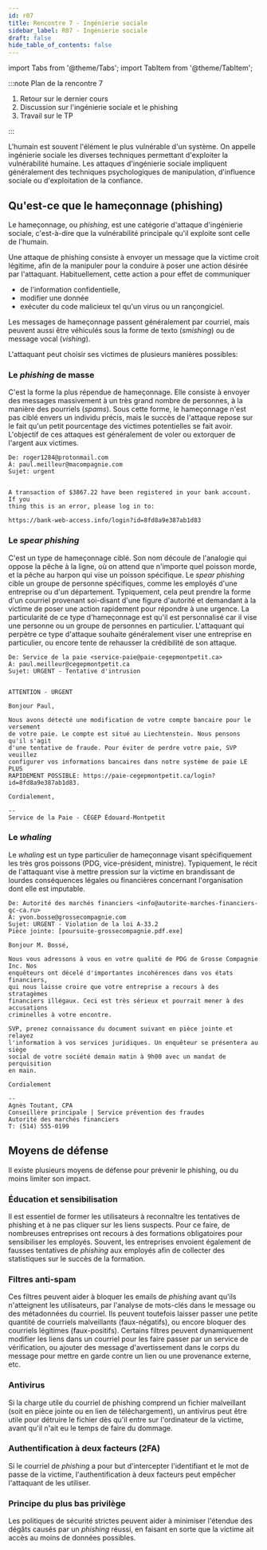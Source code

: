 ```yaml
---
id: r07
title: Rencontre 7 - Ingénierie sociale
sidebar_label: R07 - Ingénierie sociale
draft: false
hide_table_of_contents: false
---
```


import Tabs from '@theme/Tabs';
import TabItem from '@theme/TabItem';

:::note Plan de la rencontre 7

<Tabs>

<TabItem value="deroulement" label="👨‍🏫 Déroulement">

1. Retour sur le dernier cours
2. Discussion sur l'ingénierie sociale et le phishing
3. Travail sur le TP

</TabItem>

<TabItem value="documents" label="📚 Documents">

</TabItem>

</Tabs>

:::


L'humain est souvent l'élément le plus vulnérable d'un système. On appelle ingénierie sociale les diverses techniques permettant d'exploiter la vulnérabilité humaine. Les attaques d'ingénierie sociale impliquent généralement des techniques psychologiques de manipulation, d'influence sociale ou d'exploitation de la confiance. 


## Qu'est-ce que le hameçonnage (phishing)

Le hameçonnage, ou *phishing*, est une catégorie d'attaque d'ingénierie sociale, c'est-à-dire que la vulnérabilité principale qu'il exploite sont celle de l'humain. 

Une attaque de phishing consiste à envoyer un message que la victime croit légitime, afin de la manipuler pour la conduire à poser une action désirée par l'attaquant. Habituellement, cette action a pour effet de communiquer 
- de l'information confidentielle, 
- modifier une donnée 
- exécuter du code malicieux tel qu'un virus ou un rançongiciel. 

Les messages de hameçonnage passent généralement par courriel, mais peuvent aussi être véhiculés sous la forme de texto (*smishing*) ou de message vocal (*vishing*).

L'attaquant peut choisir ses victimes de plusieurs manières possibles:


### Le *phishing* de masse

C'est la forme la plus répendue de hameçonnage. Elle consiste à envoyer des messages massivement à un très grand nombre de personnes, à la manière des pourriels (*spams*). Sous cette forme, le hameçonnage n'est pas ciblé envers un individu précis, mais le succès de l'attaque repose sur le fait qu'un petit pourcentage des victimes potentielles se fait avoir. L'objectif de ces attaques est généralement de voler ou extorquer de l'argent aux victimes.

```
De: roger1284@protonmail.com
À: paul.meilleur@macompagnie.com
Sujet: urgent


A transaction of $3867.22 have been registered in your bank account. If you 
thing this is an error, please log in to:

https://bank-web-access.info/login?id=8fd8a9e387ab1d83

```


### Le *spear phishing*

C'est un type de hameçonnage ciblé. Son nom découle de l'analogie qui oppose la pêche à la ligne, où on attend que n'importe quel poisson morde, et la pêche au harpon qui vise un poisson spécifique. Le *spear phishing* cible un groupe de personne spécifiques, comme les employés d'une entreprise ou d'un département. Typiquement, cela peut prendre la forme d'un courriel provenant soi-disant d'une figure d'autorité et demandant à la victime de poser une action rapidement pour répondre à une urgence. La particularité de ce type d'hameçonnage est qu'il est personnalisé car il vise une personne ou un groupe de personnes en particulier. L'attaquant qui perpètre ce type d'attaque souhaite généralement viser une entreprise en particulier, ou encore tente de rehausser la crédibilité de son attaque.

```
De: Service de la paie <service-paie@paie-cegepmontpetit.ca>
À: paul.meilleur@cegepmontpetit.ca
Sujet: URGENT - Tentative d'intrusion


ATTENTION - URGENT

Bonjour Paul,

Nous avons détecté une modification de votre compte bancaire pour le versement 
de votre paie. Le compte est situé au Liechtenstein. Nous pensons qu'il s'agit 
d'une tentative de fraude. Pour éviter de perdre votre paie, SVP veuillez 
configurer vos informations bancaires dans notre système de paie LE PLUS 
RAPIDEMENT POSSIBLE: https://paie-cegepmontpetit.ca/login?id=8fd8a9e387ab1d83.

Cordialement,

--
Service de la Paie - CÉGEP Édouard-Montpetit

```


### Le *whaling*

Le *whaling* est un type particulier de hameçonnage visant spécifiquement les très gros poissons (PDG, vice-président, ministre). Typiquement, le récit de l'attaquant vise à mettre pression sur la victime en brandissant de lourdes conséquences légales ou financières concernant l'organisation dont elle est imputable.


```
De: Autorité des marchés financiers <info@autorite-marches-financiers-qc-ca.ru>
À: yvon.bosse@grossecompagnie.com
Sujet: URGENT - Violation de la loi A-33.2
Pièce jointe: [poursuite-grossecompagnie.pdf.exe]

Bonjour M. Bossé,

Nous vous adressons à vous en votre qualité de PDG de Grosse Compagnie Inc. Nos
enquêteurs ont décelé d'importantes incohérences dans vos états financiers, 
qui nous laisse croire que votre entreprise a recours à des stratagèmes 
financiers illégaux. Ceci est très sérieux et pourrait mener à des accusations 
criminelles à votre encontre.

SVP, prenez connaissance du document suivant en pièce jointe et relayez 
l'information à vos services juridiques. Un enquêteur se présentera au siège 
social de votre société demain matin à 9h00 avec un mandat de perquisition
en main.

Cordialement

--
Agnès Toutant, CPA
Conseillère principale | Service prévention des fraudes
Autorité des marchés financiers
T: (514) 555-0199

```

## Moyens de défense

Il existe plusieurs moyens de défense pour prévenir le phishing, ou du moins limiter son impact.

### Éducation et sensibilisation

Il est essentiel de former les utilisateurs à reconnaître les tentatives de phishing et à ne pas cliquer sur les liens suspects. Pour ce faire, de nombreuses entreprises ont recours à des formations obligatoires pour sensibiliser les employés. Souvent, les entreprises envoient également de fausses tentatives de *phishing* aux employés afin de collecter des statistiques sur le succès de la formation.


### Filtres anti-spam

Ces filtres peuvent aider à bloquer les emails de *phishing* avant qu'ils n'atteignent les utilisateurs, par l'analyse de mots-clés dans le message ou des métadonnées du courriel. Ils peuvent toutefois laisser passer une petite quantité de courriels malveillants (faux-négatifs), ou encore bloquer des courriels légitimes (faux-positifs). Certains filtres peuvent dynamiquement modifier les liens dans un courriel pour les faire passer par un service de vérification, ou ajouter des message d'avertissement dans le corps du message pour mettre en garde contre un lien ou une provenance externe, etc.

### Antivirus

Si la charge utile du courriel de phishing comprend un fichier malveillant (soit en pièce jointe ou en lien de téléchargement), un antivirus peut être utile pour détruire le fichier dès qu'il entre sur l'ordinateur de la victime, avant qu'il n'ait eu le temps de faire du dommage.

### Authentification à deux facteurs (2FA)

Si le courriel de *phishing* a pour but d'intercepter l'identifiant et le mot de passe de la victime, l'authentification à deux facteurs peut empêcher l'attaquant de les utiliser.

### Principe du plus bas privilège

Les politiques de sécurité strictes peuvent aider à minimiser l'étendue des dégâts causés par un *phishing* réussi, en faisant en sorte que la victime ait accès au moins de données possibles.

